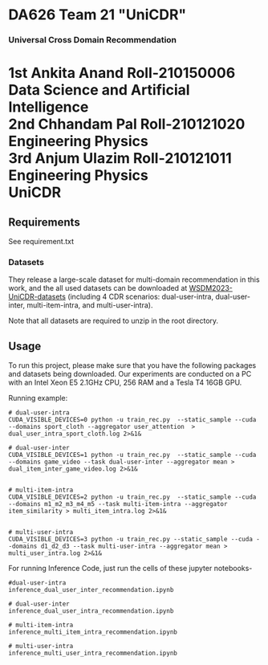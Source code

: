 # DA626  Team 21  "UniCDR"
### Universal Cross Domain Recommendation
1st Ankita Anand
Roll-210150006
Data Science and
Artificial Intelligence
<br>
2nd Chhandam Pal
Roll-210121020
Engineering Physics
<br>
3rd Anjum Ulazim
Roll-210121011
Engineering Physics
<br>
UniCDR
===


Requirements
---

See requirement.txt

### Datasets

They release a large-scale dataset for multi-domain recommendation in this work, and the all used datasets can be downloaded at [WSDM2023-UniCDR-datasets](https://drive.google.com/drive/folders/1DCYiFU6GCVj681GKYUY2d_BJFln1-8gL?usp=share_link) (including 4 CDR scenarios: dual-user-intra, dual-user-inter, multi-item-intra, and multi-user-intra).

Note that all datasets are required to unzip in the root directory.

Usage
---

To run this project, please make sure that you have the following packages and datasets being downloaded. Our experiments are conducted on a PC with an Intel Xeon E5 2.1GHz CPU, 256 RAM and a Tesla T4 16GB GPU. 

Running example:

```shell
# dual-user-intra
CUDA_VISIBLE_DEVICES=0 python -u train_rec.py  --static_sample --cuda --domains sport_cloth --aggregator user_attention  > dual_user_intra_sport_cloth.log 2>&1&

# dual-user-inter
CUDA_VISIBLE_DEVICES=1 python -u train_rec.py  --static_sample --cuda --domains game_video --task dual-user-inter --aggregator mean > dual_item_inter_game_video.log 2>&1&


# multi-item-intra
CUDA_VISIBLE_DEVICES=2 python -u train_rec.py  --static_sample --cuda --domains m1_m2_m3_m4_m5 --task multi-item-intra --aggregator item_similarity > multi_item_intra.log 2>&1&


# multi-user-intra
CUDA_VISIBLE_DEVICES=3 python -u train_rec.py --static_sample --cuda --domains d1_d2_d3 --task multi-user-intra --aggregator mean > multi_user_intra.log 2>&1&
```

For running Inference Code, just run the cells of these jupyter notebooks-
```shell
#dual-user-intra
inference_dual_user_inter_recommendation.ipynb

# dual-user-inter
inference_dual_user_intra_recommendation.ipynb

# multi-item-intra
inference_multi_item_intra_recommendation.ipynb

# multi-user-intra
inference_multi_user_intra_recommendation.ipynb

```
